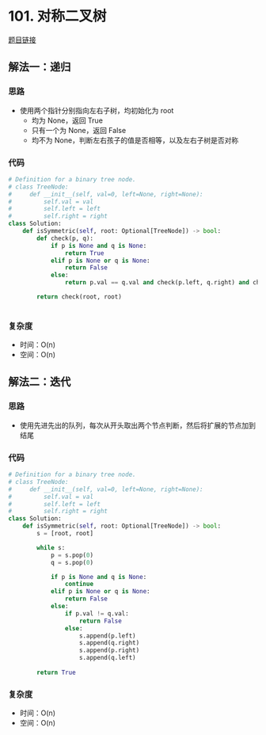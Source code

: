 # 101. 对称二叉树

[题目链接](https://leetcode.cn/problems/symmetric-tree/description/)

## 解法一：递归

### 思路

- 使用两个指针分别指向左右子树，均初始化为 root
  - 均为 None，返回 True
  - 只有一个为 None，返回 False
  - 均不为 None，判断左右孩子的值是否相等，以及左右子树是否对称

### 代码

```py
# Definition for a binary tree node.
# class TreeNode:
#     def __init__(self, val=0, left=None, right=None):
#         self.val = val
#         self.left = left
#         self.right = right
class Solution:
    def isSymmetric(self, root: Optional[TreeNode]) -> bool:
        def check(p, q):
            if p is None and q is None:
                return True
            elif p is None or q is None:
                return False
            else:
                return p.val == q.val and check(p.left, q.right) and check(p.right, q.left)

        return check(root, root)
        
```

### 复杂度

- 时间：O(n)
- 空间：O(n)

## 解法二：迭代

### 思路

- 使用先进先出的队列，每次从开头取出两个节点判断，然后将扩展的节点加到结尾

### 代码

```py
# Definition for a binary tree node.
# class TreeNode:
#     def __init__(self, val=0, left=None, right=None):
#         self.val = val
#         self.left = left
#         self.right = right
class Solution:
    def isSymmetric(self, root: Optional[TreeNode]) -> bool:
        s = [root, root]

        while s:
            p = s.pop(0)
            q = s.pop(0)

            if p is None and q is None:
                continue
            elif p is None or q is None:
                return False
            else:
                if p.val != q.val:
                    return False
                else:
                    s.append(p.left)
                    s.append(q.right)
                    s.append(p.right)
                    s.append(q.left)
        
        return True
```

### 复杂度

- 时间：O(n)
- 空间：O(n)
